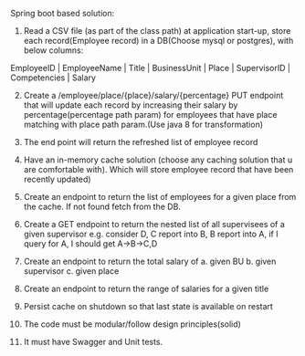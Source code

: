 Spring boot based solution:
 
1.	Read a CSV file (as part of the class path) at application start-up, store each record(Employee record) in a DB(Choose mysql or postgres), with below columns:

EmployeeID | EmployeeName | Title | BusinessUnit | Place | SupervisorID | Competencies | Salary
 
2.	Create a /employee/place/{place}/salary/{percentage} PUT endpoint that will update each record by increasing their salary by percentage(percentage path param) for employees that have place matching with place path param.(Use java 8 for transformation)
 
3.	The end point will return the refreshed list of employee record

4.	Have an in-memory cache solution (choose any caching solution that u are comfortable with). Which will store employee record that have been recently updated)

5.	Create an endpoint to return the list of employees for a given place from the cache. If not found fetch from the DB.

6.	Create a GET endpoint to return the nested list of all supervisees of a given supervisor e.g. consider D, C report into B, B report into A, if I query for A, I should get A->B->C,D

7.	Create an endpoint to return the total salary of 
a.	given BU
b.	given supervisor
c.	given place

8.	Create an endpoint to return the range of salaries for a given title

9.	Persist cache on shutdown so that last state is available on restart 
 
10.	The code must be modular/follow design principles(solid)
 
11.	It must have Swagger and Unit tests.
